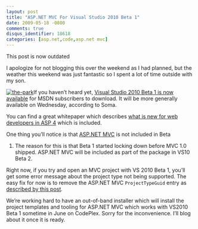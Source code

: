 ```yaml
---
layout: post
title: "ASP.NET MVC For Visual Studio 2010 Beta 1"
date: 2009-05-18 -0800
comments: true
disqus_identifier: 18618
categories: [asp.net,code,asp.net mvc]
---
```

This post is now outdated

I apologize for not blogging this over the weekend as I had planned, but
the weather this weekend was just fantastic so I spent a lot of time
outside with my son.

[![the-park](http://haacked.com/images/haacked_com/WindowsLiveWriter/ASP.NETMVCForVisualStudio2010Beta1_B2C1/the-park_thumb.jpg "the-park")](http://haacked.com/images/haacked_com/WindowsLiveWriter/ASP.NETMVCForVisualStudio2010Beta1_B2C1/the-park_2.jpg)If
you haven’t heard yet, [Visual Studio 2010 Beta 1 is now
available](http://blogs.msdn.com/somasegar/archive/2009/05/18/visual-studio-2010-and-net-fx-4-beta-1-ships.aspx "Visual Studio 2010 and .NET 4 Beta 1 ships")
for MSDN subscribers to download. It will be more generally available on
Wednesday, according to Soma.

You can find a great whitepaper which describes [what is new for web
developers in ASP
4](http://www.asp.net/learn/whitepapers/aspnet40/ "ASP.NET 4 and VS 2010 Web Development Overview")
which is included.

One thing you’ll notice is that [ASP.NET
MVC](http://asp.net/mvc "ASP.NET MVC Website") is not included in Beta
1. The reason for this is that Beta 1 started locking down before MVC
1.0 shipped. ASP.NET MVC will be included as part of the package in VS10
Beta 2.

Right now, if you try and open an MVC project with VS 2010 Beta 1,
you’ll get some error message about the project type not being
supported. The easy fix for now is to remove the ASP.NET MVC
`ProjectTypeGuid` entry as [described by this
post](http://weblogs.asp.net/leftslipper/archive/2009/01/20/opening-an-asp-net-mvc-project-without-having-asp-net-mvc-installed-the-project-type-is-not-supported-by-this-installation.aspx "Opening MVC Project Without having ASP.NET MVC installed").

We’re working hard to have an out-of-band installer which will install
the project templates and tooling for ASP.NET MVC which works with
VS2010 Beta 1 sometime in June on CodePlex. Sorry for the inconvenience.
I’ll blog about it once it is ready.


